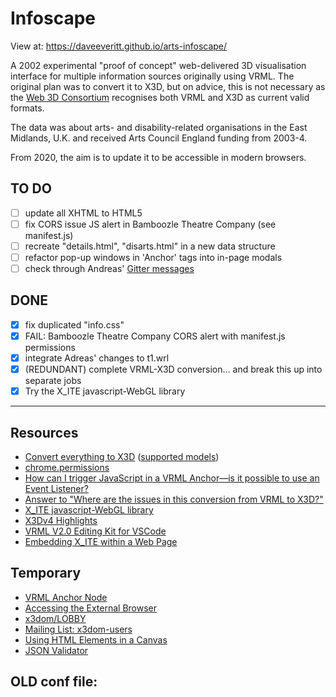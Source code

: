# Infoscape

View at: https://daveeveritt.github.io/arts-infoscape/

A 2002 experimental "proof of concept" web-delivered 3D visualisation interface for multiple information sources originally using VRML. The original plan was to convert it to X3D, but on advice, this is not necessary as the [Web 3D Consortium](https://www.web3d.org/) recognises both VRML and X3D as current valid formats.

The data was about arts- and disability-related organisations in the East Midlands, U.K. and received Arts Council England funding from 2003-4.

From 2020, the aim is to update it to be accessible in modern browsers.

## TO DO

- [ ] update all XHTML to HTML5
- [ ] fix CORS issue JS alert in Bamboozle Theatre Company (see manifest.js)
- [ ] recreate "details.html", "disarts.html" in a new data structure
- [ ] refactor pop-up windows in 'Anchor' tags into in-page modals
- [ ] check through Andreas' [Gitter messages](gitter-text.md)

## DONE

- [x] fix duplicated "info.css"
- [x] FAIL: Bamboozle Theatre Company CORS alert with manifest.js permissions
- [x] integrate Adreas' changes to t1.wrl
- [x] (REDUNDANT) complete VRML-X3D conversion… and break this up into separate jobs
- [x] Try the X_ITE javascript-WebGL library

---

## Resources

- [Convert everything to X3D](https://castle-engine.io/convert.php) ([supported models](https://castle-engine.io/creating_data_model_formats.php))
- [chrome.permissions](https://developer.chrome.com/apps/permissions#manifest)
- [How can I trigger JavaScript in a VRML Anchor—is it possible to use an Event Listener?](https://stackoverflow.com/q/60027233/123033)
- [Answer to "Where are the issues in this conversion from VRML to X3D?"](https://stackoverflow.com/a/60004540/123033)
- [X_ITE javascript-WebGL library](http://create3000.de/x_ite/getting-started/#embedding-x-ite-within-a-web-page)
- [X3Dv4 Highlights](https://www.web3d.org/x3dv4-highlights)
- [VRML V2.0 Editing Kit for VSCode](https://github.com/up-tri/vrml-v2.0-kit)
- [Embedding X_ITE within a Web Page](http://create3000.de/x_ite/getting-started/#embedding-x-ite-within-a-web-page)

## Temporary

- [VRML Anchor Node](http://lighthouse3d.com/vrml/tutorial/index.shtml?anchor)
- [Accessing the External Browser](http://create3000.de/x_ite/accessing-the-external-browser/)
- [x3dom/LOBBY](https://gitter.im/x3dom/LOBBY#)
- [Mailing List: x3dom-users](https://sourceforge.net/projects/x3dom/lists/x3dom-users)
- [Using HTML Elements in a Canvas](http://www.informit.com/articles/article.aspx?p=1903884&seqNum=8)
- [JSON Validator](https://www.jsonschemavalidator.net/)

## OLD conf file:

<!--
<VirtualHost 94.76.200.197:80>
	ServerName arts-infoscape.com
	ServerAlias www.arts-infoscape.com
	DocumentRoot /home/arts-infoscape/html
	ScriptAlias /cgi-bin/ /home/arts-infoscape/cgi-bin/
    CustomLog "|/usr/sbin/rotatelogs /home/arts-infoscape/logs/access.log.%Y-%m-%d 5M" combined
    ErrorLog "|/usr/sbin/rotatelogs /home/arts-infoscape/logs/error.log.%Y-%m-%d 5M"
	<Directory /home/arts-infoscape/html>
		AllowOverride None
		Order allow,deny
		Allow from all
	</Directory>
</VirtualHost>
-->

